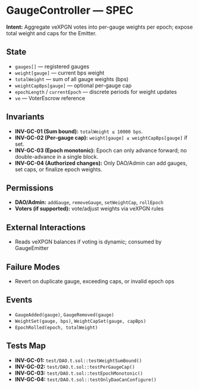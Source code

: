 # GaugeController — SPEC

**Intent:** Aggregate veXPGN votes into per-gauge weights per epoch; expose total weight and caps for the Emitter.

## State
- `gauges[]` — registered gauges
- `weight[gauge]` — current bps weight
- `totalWeight` — sum of all gauge weights (bps)
- `weightCapBps[gauge]` — optional per-gauge cap
- `epochLength` / `currentEpoch` — discrete periods for weight updates
- `ve` — VoterEscrow reference

## Invariants
- **INV-GC-01 (Sum bound):** `totalWeight ≤ 10000 bps`.
- **INV-GC-02 (Per-gauge cap):** `weight[gauge] ≤ weightCapBps[gauge]` if set.
- **INV-GC-03 (Epoch monotonic):** Epoch can only advance forward; no double-advance in a single block.
- **INV-GC-04 (Authorized changes):** Only DAO/Admin can add gauges, set caps, or finalize epoch weights.

## Permissions
- **DAO/Admin:** `addGauge`, `removeGauge`, `setWeightCap`, `rollEpoch`
- **Voters (if supported):** vote/adjust weights via veXPGN rules

## External Interactions
- Reads veXPGN balances if voting is dynamic; consumed by GaugeEmitter

## Failure Modes
- Revert on duplicate gauge, exceeding caps, or invalid epoch ops

## Events
- `GaugeAdded(gauge)`, `GaugeRemoved(gauge)`
- `WeightSet(gauge, bps)`, `WeightCapSet(gauge, capBps)`
- `EpochRolled(epoch, totalWeight)`

## Tests Map
- **INV-GC-01:** `test/DAO.t.sol::testWeightSumBound()`
- **INV-GC-02:** `test/DAO.t.sol::testPerGaugeCap()`
- **INV-GC-03:** `test/DAO.t.sol::testEpochMonotonic()`
- **INV-GC-04:** `test/DAO.t.sol::testOnlyDaoCanConfigure()`
